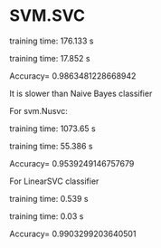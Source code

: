 # SVM.SVC

training time: 176.133 s

training time: 17.852 s

Accuracy= 0.9863481228668942

It is slower than Naive Bayes classifier


For svm.Nusvc:

training time: 1073.65 s

training time: 55.386 s

Accuracy= 0.9539249146757679

For LinearSVC classifier

training time: 0.539 s

training time: 0.03 s

Accuracy= 0.9903299203640501
